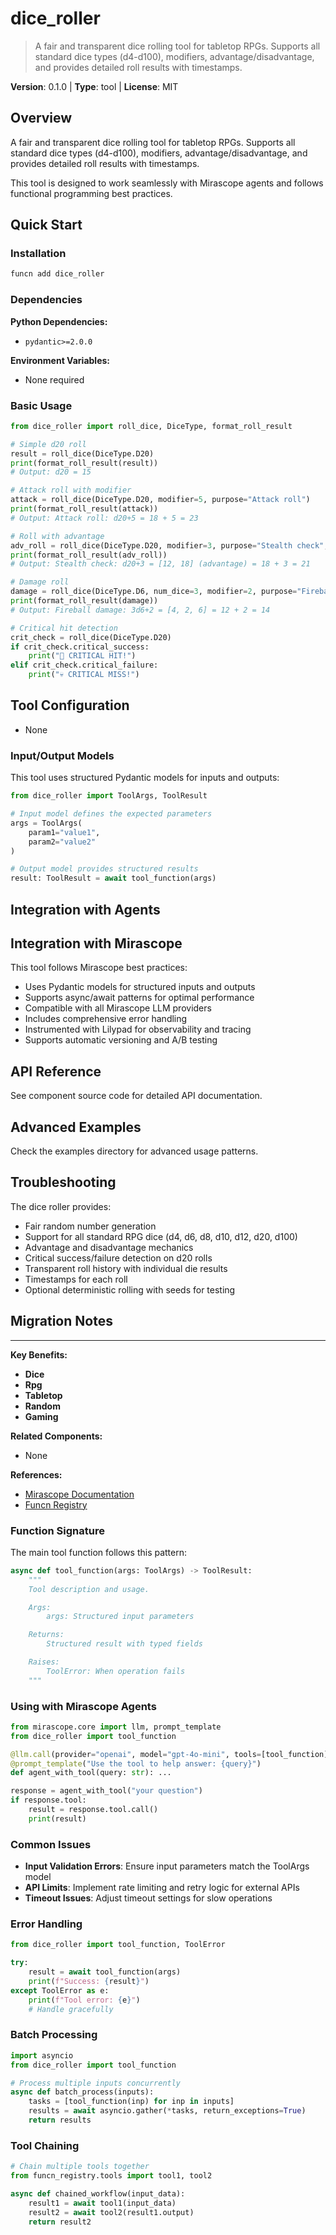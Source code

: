 # dice_roller
> A fair and transparent dice rolling tool for tabletop RPGs. Supports all standard dice types (d4-d100), modifiers, advantage/disadvantage, and provides detailed roll results with timestamps.

**Version**: 0.1.0 | **Type**: tool | **License**: MIT

## Overview

A fair and transparent dice rolling tool for tabletop RPGs. Supports all standard dice types (d4-d100), modifiers, advantage/disadvantage, and provides detailed roll results with timestamps.

This tool is designed to work seamlessly with Mirascope agents and follows functional programming best practices.

## Quick Start

### Installation

```bash
funcn add dice_roller
```

### Dependencies

**Python Dependencies:**

- `pydantic>=2.0.0`

**Environment Variables:**

- None required

### Basic Usage

```python
from dice_roller import roll_dice, DiceType, format_roll_result

# Simple d20 roll
result = roll_dice(DiceType.D20)
print(format_roll_result(result))
# Output: d20 = 15

# Attack roll with modifier
attack = roll_dice(DiceType.D20, modifier=5, purpose="Attack roll")
print(format_roll_result(attack))
# Output: Attack roll: d20+5 = 18 + 5 = 23

# Roll with advantage
adv_roll = roll_dice(DiceType.D20, modifier=3, purpose="Stealth check", advantage=True)
print(format_roll_result(adv_roll))
# Output: Stealth check: d20+3 = [12, 18] (advantage) = 18 + 3 = 21

# Damage roll
damage = roll_dice(DiceType.D6, num_dice=3, modifier=2, purpose="Fireball damage")
print(format_roll_result(damage))
# Output: Fireball damage: 3d6+2 = [4, 2, 6] = 12 + 2 = 14

# Critical hit detection
crit_check = roll_dice(DiceType.D20)
if crit_check.critical_success:
    print("🎯 CRITICAL HIT!")
elif crit_check.critical_failure:
    print("💀 CRITICAL MISS!")
```

## Tool Configuration

- None

### Input/Output Models

This tool uses structured Pydantic models for inputs and outputs:

```python
from dice_roller import ToolArgs, ToolResult

# Input model defines the expected parameters
args = ToolArgs(
    param1="value1",
    param2="value2"
)

# Output model provides structured results
result: ToolResult = await tool_function(args)
```

## Integration with Agents

## Integration with Mirascope

This tool follows Mirascope best practices:

- Uses Pydantic models for structured inputs and outputs
- Supports async/await patterns for optimal performance
- Compatible with all Mirascope LLM providers
- Includes comprehensive error handling
- Instrumented with Lilypad for observability and tracing
- Supports automatic versioning and A/B testing

## API Reference

See component source code for detailed API documentation.

## Advanced Examples

Check the examples directory for advanced usage patterns.

## Troubleshooting

The dice roller provides:

- Fair random number generation
- Support for all standard RPG dice (d4, d6, d8, d10, d12, d20, d100)
- Advantage and disadvantage mechanics
- Critical success/failure detection on d20 rolls
- Transparent roll history with individual die results
- Timestamps for each roll
- Optional deterministic rolling with seeds for testing

## Migration Notes

---

**Key Benefits:**

- **Dice**
- **Rpg**
- **Tabletop**
- **Random**
- **Gaming**

**Related Components:**

- None

**References:**

- [Mirascope Documentation](https://mirascope.com)
- [Funcn Registry](https://github.com/funcn-ai/funcn)

### Function Signature

The main tool function follows this pattern:

```python
async def tool_function(args: ToolArgs) -> ToolResult:
    """
    Tool description and usage.

    Args:
        args: Structured input parameters

    Returns:
        Structured result with typed fields

    Raises:
        ToolError: When operation fails
    """
```

### Using with Mirascope Agents

```python
from mirascope.core import llm, prompt_template
from dice_roller import tool_function

@llm.call(provider="openai", model="gpt-4o-mini", tools=[tool_function])
@prompt_template("Use the tool to help answer: {query}")
def agent_with_tool(query: str): ...

response = agent_with_tool("your question")
if response.tool:
    result = response.tool.call()
    print(result)
```

### Common Issues

- **Input Validation Errors**: Ensure input parameters match the ToolArgs model
- **API Limits**: Implement rate limiting and retry logic for external APIs
- **Timeout Issues**: Adjust timeout settings for slow operations

### Error Handling

```python
from dice_roller import tool_function, ToolError

try:
    result = await tool_function(args)
    print(f"Success: {result}")
except ToolError as e:
    print(f"Tool error: {e}")
    # Handle gracefully
```

### Batch Processing

```python
import asyncio
from dice_roller import tool_function

# Process multiple inputs concurrently
async def batch_process(inputs):
    tasks = [tool_function(inp) for inp in inputs]
    results = await asyncio.gather(*tasks, return_exceptions=True)
    return results
```

### Tool Chaining

```python
# Chain multiple tools together
from funcn_registry.tools import tool1, tool2

async def chained_workflow(input_data):
    result1 = await tool1(input_data)
    result2 = await tool2(result1.output)
    return result2
```

